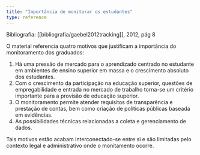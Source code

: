 ```yaml
---
title: "Importância de monitorar os estudantes"
type: reference
---
```

Bibliografia: [[bibliografia/gaebel2012tracking]], 2012, pág 8

O material referencia quatro motivos que justificam a importância do monitoramento dos graduados:

1. Há uma pressão de mercado para o aprendizado centrado no estudante em ambientes de ensino superior em massa e o crescimento absoluto dos estudantes.
2. Com o crescimento da participação na educação superior, questões de empregabilidade e entrada no mercado de trabalho torna-se um critério importante para a provisão de educação superior.
3. O monitoramento permite atender requisitos de transparência e prestação de contas, bem como criação de políticas públicas baseada em evidências.
4. As possibilidades técnicas relacionadas a coleta e gerenciamento de dados.

Tais motivos estão acabam interconectado-se entre si e são limitadas pelo contexto legal e administrativo onde o monitamento ocorre.